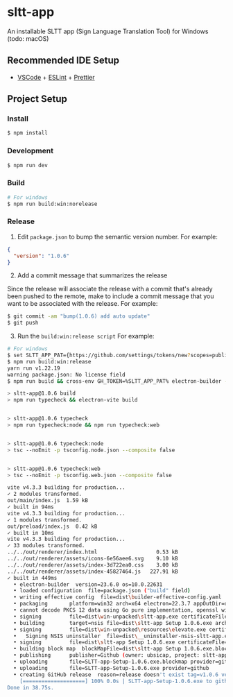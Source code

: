 # sltt-app

An installable SLTT app (Sign Language Translation Tool) for Windows (todo: macOS)

## Recommended IDE Setup

- [VSCode](https://code.visualstudio.com/) + [ESLint](https://marketplace.visualstudio.com/items?itemName=dbaeumer.vscode-eslint) + [Prettier](https://marketplace.visualstudio.com/items?itemName=esbenp.prettier-vscode)

## Project Setup

### Install

```bash
$ npm install
```

### Development

```bash
$ npm run dev
```

### Build

```bash
# For windows
$ npm run build:win:norelease
```

### Release

1. Edit `package.json` to bump the semantic version number. For example:

```json
{
  "version": "1.0.6"
}
```

2. Add a commit message that summarizes the release

Since the release will associate the release with a commit that's already been pushed to the remote, make to include a commit message that you want to be associated with the release. For example:

```bash
$ git commit -am "bump(1.0.6) add auto update"
$ git push
```
3. Run the `build:win:release script` For example:

```bash
# For windows
$ set SLTT_APP_PAT={https://github.com/settings/tokens/new?scopes=public_repo&description=sltt-app}
$ npm run build:win:release
yarn run v1.22.19
warning package.json: No license field
$ npm run build && cross-env GH_TOKEN=%SLTT_APP_PAT% electron-builder --win --config --publish always

> sltt-app@1.0.6 build
> npm run typecheck && electron-vite build


> sltt-app@1.0.6 typecheck
> npm run typecheck:node && npm run typecheck:web


> sltt-app@1.0.6 typecheck:node
> tsc --noEmit -p tsconfig.node.json --composite false


> sltt-app@1.0.6 typecheck:web
> tsc --noEmit -p tsconfig.web.json --composite false

vite v4.3.3 building for production...
✓ 2 modules transformed.
out/main/index.js  1.59 kB
✓ built in 94ms
vite v4.3.3 building for production...
✓ 1 modules transformed.
out/preload/index.js  0.42 kB
✓ built in 10ms
vite v4.3.3 building for production...
✓ 33 modules transformed.
../../out/renderer/index.html                   0.53 kB
../../out/renderer/assets/icons-6e56aee6.svg    9.10 kB
../../out/renderer/assets/index-3d722ea0.css    3.00 kB
../../out/renderer/assets/index-45827464.js   227.91 kB
✓ built in 449ms
  • electron-builder  version=23.6.0 os=10.0.22631
  • loaded configuration  file=package.json ("build" field)
  • writing effective config  file=dist\builder-effective-config.yaml
  • packaging       platform=win32 arch=x64 electron=22.3.7 appOutDir=dist\win-unpacked
  • cannot decode PKCS 12 data using Go pure implementation, openssl will be used  error=pkcs12: unknown digest algorithm: 2.16.840.1.101.3.4.2.1
  • signing         file=dist\win-unpacked\sltt-app.exe certificateFile={path-to-pfx}
  • building        target=nsis file=dist\sltt-app Setup 1.0.6.exe archs=x64 oneClick=true perMachine=false
  • signing         file=dist\win-unpacked\resources\elevate.exe certificateFile={path-to-pfx}
  •   Signing NSIS uninstaller  file=dist\__uninstaller-nsis-sltt-app.exe certificateFile={path-to-pfx}
  • signing         file=dist\sltt-app Setup 1.0.6.exe certificateFile={path-to-pfx}
  • building block map  blockMapFile=dist\sltt-app Setup 1.0.6.exe.blockmap
  • publishing      publisher=Github (owner: ubsicap, project: sltt-app, version: 1.0.6)
  • uploading       file=SLTT-app-Setup-1.0.6.exe.blockmap provider=github
  • uploading       file=SLTT-app-Setup-1.0.6.exe provider=github
  • creating GitHub release  reason=release doesn't exist tag=v1.0.6 version=1.0.6
    [====================] 100% 0.0s | SLTT-app-Setup-1.0.6.exe to github
Done in 38.75s.
```
